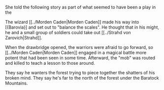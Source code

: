 She told the following story as part of what seemed to have been a play in the

The wizard [[../Morden Caden|Morden Caden]] made his way into [{Barovia}] and set out to "balance the scales". He thought that in his might, he and a small group of soldiers could take out [[../Strahd von Zarovich|Strahd]].

When the drawbridge opened, the warriors were afraid to go forward, so [[../Morden Caden|Morden Caden]] engaged in a magical battle more potent that had been seen in some time. Afterward, the "mob" was routed and killed to teach a lesson to those around.

They say he wanters the forest trying to piece together the shatters of his broken mind. They say he's far to the north of the forest under the Baratock Mountains.